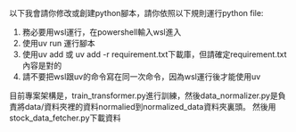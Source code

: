 以下我會請你修改或創建python腳本，請你依照以下規則運行python file:
1. 務必要用wsl運行，在powershell輸入wsl進入
2. 使用uv run <python file> 運行腳本
3. 使用uv add <library> 或 uv add -r requirement.txt下載庫，但請確定requirement.txt內容是對的
4. 請不要把wsl跟uv的命令寫在同一次命令，因為wsl運行後才能使用uv

目前專案架構是，train_transformer.py進行訓練，然後data_normalizer.py是負責將data/資料夾裡的資料normalied到normalized_data資料夾裏頭。
然後用stock_data_fetcher.py下載資料
